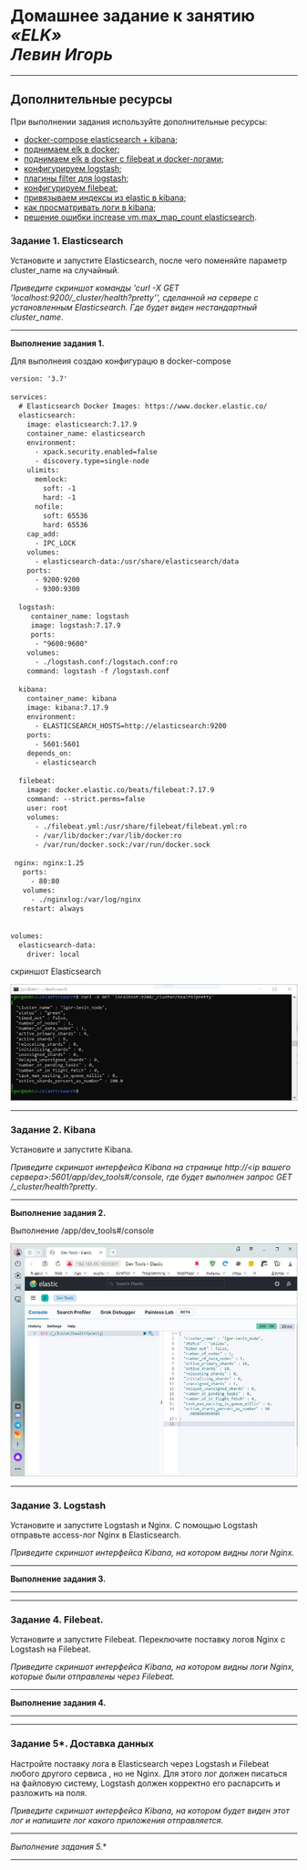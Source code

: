# Домашнее задание к занятию <br/> ***«ELK» <br/>  Левин Игорь***

---

## Дополнительные ресурсы

При выполнении задания используйте дополнительные ресурсы:
- [docker-compose elasticsearch + kibana](https://github.com/netology-code/sdb-homeworks/blob/main/11-03/docker-compose.yaml);
- [поднимаем elk в docker](https://www.elastic.co/guide/en/elasticsearch/reference/7.17/docker.html);
- [поднимаем elk в docker с filebeat и docker-логами](https://www.sarulabs.com/post/5/2019-08-12/sending-docker-logs-to-elasticsearch-and-kibana-with-filebeat.html);
- [конфигурируем logstash](https://www.elastic.co/guide/en/logstash/7.17/configuration.html);
- [плагины filter для logstash](https://www.elastic.co/guide/en/logstash/current/filter-plugins.html);
- [конфигурируем filebeat](https://www.elastic.co/guide/en/beats/libbeat/5.3/config-file-format.html);
- [привязываем индексы из elastic в kibana](https://www.elastic.co/guide/en/kibana/7.17/index-patterns.html);
- [как просматривать логи в kibana](https://www.elastic.co/guide/en/kibana/current/discover.html);
- [решение ошибки increase vm.max_map_count elasticsearch](https://stackoverflow.com/questions/42889241/how-to-increase-vm-max-map-count).

### Задание 1. Elasticsearch 

Установите и запустите Elasticsearch, после чего поменяйте параметр cluster_name на случайный. 

*Приведите скриншот команды 'curl -X GET 'localhost:9200/_cluster/health?pretty'', сделанной на сервере с установленным Elasticsearch. Где будет виден нестандартный cluster_name*.

---

**Выполнение задания 1.**

Для выполнеия создаю конфигурацю в docker-compose

```
version: '3.7'

services:
  # Elasticsearch Docker Images: https://www.docker.elastic.co/
  elasticsearch:
    image: elasticsearch:7.17.9
    container_name: elasticsearch
    environment:
      - xpack.security.enabled=false
      - discovery.type=single-node
    ulimits:
      memlock:
        soft: -1
        hard: -1
      nofile:
        soft: 65536
        hard: 65536
    cap_add:
      - IPC_LOCK
    volumes:
      - elasticsearch-data:/usr/share/elasticsearch/data
    ports:
      - 9200:9200
      - 9300:9300

  logstash:
     container_name: logstash
     image: logstash:7.17.9
     ports:
      - "9600:9600"
    volumes:
      - ./logstash.conf:/logstach.conf:ro
    command: logstash -f /logstash.conf

  kibana:
    container_name: kibana
    image: kibana:7.17.9
    environment:
      - ELASTICSEARCH_HOSTS=http://elasticsearch:9200
    ports:
      - 5601:5601
    depends_on:
      - elasticsearch

  filebeat:
    image: docker.elastic.co/beats/filebeat:7.17.9
    command: --strict.perms=false
    user: root
    volumes:
      - ./filebeat.yml:/usr/share/filebeat/filebeat.yml:ro
      - /var/lib/docker:/var/lib/docker:ro
      - /var/run/docker.sock:/var/run/docker.sock
  
 nginx: nginx:1.25
   ports:
     - 80:80
   volumes:
     - ./nginxlog:/var/log/nginx
   restart: always


volumes:
  elasticsearch-data:
    driver: local

```

скриншот Elasticsearch

![image-Elasticsearch.JPG](https://github.com/elekpow/netology/blob/main/database/images/image-Elasticsearch.JPG)

---

### Задание 2. Kibana

Установите и запустите Kibana.

*Приведите скриншот интерфейса Kibana на странице http://<ip вашего сервера>:5601/app/dev_tools#/console, где будет выполнен запрос GET /_cluster/health?pretty*.

---

**Выполнение задания 2.**

 Выполнение /app/dev_tools#/console


![Kibana.JPG](https://github.com/elekpow/netology/blob/main/database/images/Kibana.JPG)

---

### Задание 3. Logstash

Установите и запустите Logstash и Nginx. С помощью Logstash отправьте access-лог Nginx в Elasticsearch. 

*Приведите скриншот интерфейса Kibana, на котором видны логи Nginx.*

---

**Выполнение задания 3.**

---


---

### Задание 4. Filebeat. 

Установите и запустите Filebeat. Переключите поставку логов Nginx с Logstash на Filebeat. 

*Приведите скриншот интерфейса Kibana, на котором видны логи Nginx, которые были отправлены через Filebeat.*

---

**Выполнение задания 4.**

---



---

### Задание 5*. Доставка данных 

Настройте поставку лога в Elasticsearch через Logstash и Filebeat любого другого сервиса , но не Nginx. 
Для этого лог должен писаться на файловую систему, Logstash должен корректно его распарсить и разложить на поля. 

*Приведите скриншот интерфейса Kibana, на котором будет виден этот лог и напишите лог какого приложения отправляется.*

---

**Выполнение задания 5*.**

---